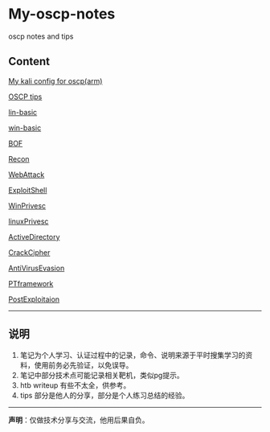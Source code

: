 # My-oscp-notes
oscp notes and tips

## Content

[My kali config for oscp(arm)](./MyKaliForOSCP.md)

[OSCP tips](./OSCPtips.md)

[lin-basic](./1.lin-basic.md)

[win-basic](./1.win-basic.md)

[BOF](./2.BOF.md)

[Recon](./3-Recon.md)

[WebAttack](./4-WebAttack.md)

[ExploitShell](./5-ExploitShell.md)

[WinPrivesc](./6-WinPrivesc.md)

[linuxPrivesc](./6-linuxPrivesc.md)

[ActiveDirectory](./7-ActiveDirectory.md)

[CrackCipher](./8-CrackCipher.md)

[AntiVirusEvasion](./9-AntiVirusEvasion.md)

[PTframework](./9-PTframework.md)

[PostExploitaion](./9-PostExploitaion.md)

*****

## 说明
1. 笔记为个人学习、认证过程中的记录，命令、说明来源于平时搜集学习的资料，使用前务必先验证，以免误导。
2. 笔记中部分技术点可能记录相关靶机，类似pg提示。
3. htb writeup 有些不太全，供参考。
4. tips 部分是他人的分享，部分是个人练习总结的经验。

****** 

**声明**：仅做技术分享与交流，他用后果自负。
